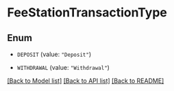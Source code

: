 # FeeStationTransactionType

## Enum


* `DEPOSIT` (value: `"Deposit"`)

* `WITHDRAWAL` (value: `"Withdrawal"`)


[[Back to Model list]](../README.md#documentation-for-models) [[Back to API list]](../README.md#documentation-for-api-endpoints) [[Back to README]](../README.md)


